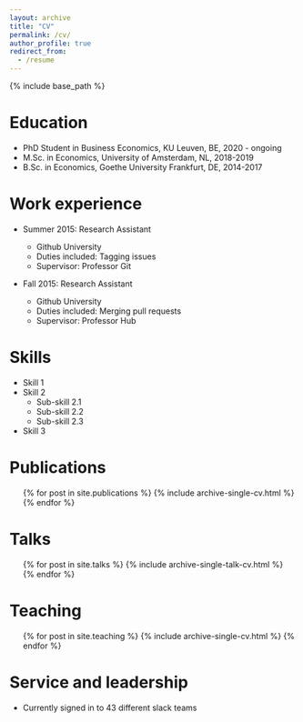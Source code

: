 ```yaml
---
layout: archive
title: "CV"
permalink: /cv/
author_profile: true
redirect_from:
  - /resume
---
```


{% include base_path %}

Education
======
* PhD Student in Business Economics, KU Leuven, BE, 2020 - ongoing 
* M.Sc. in Economics, University of Amsterdam, NL, 2018-2019
* B.Sc. in Economics, Goethe University Frankfurt, DE, 2014-2017

Work experience
======
* Summer 2015: Research Assistant
  * Github University
  * Duties included: Tagging issues
  * Supervisor: Professor Git

* Fall 2015: Research Assistant
  * Github University
  * Duties included: Merging pull requests
  * Supervisor: Professor Hub
  
Skills
======
* Skill 1
* Skill 2
  * Sub-skill 2.1
  * Sub-skill 2.2
  * Sub-skill 2.3
* Skill 3

Publications
======
  <ul>{% for post in site.publications %}
    {% include archive-single-cv.html %}
  {% endfor %}</ul>
  
Talks
======
  <ul>{% for post in site.talks %}
    {% include archive-single-talk-cv.html %}
  {% endfor %}</ul>
  
Teaching
======
  <ul>{% for post in site.teaching %}
    {% include archive-single-cv.html %}
  {% endfor %}</ul>
  
Service and leadership
======
* Currently signed in to 43 different slack teams
